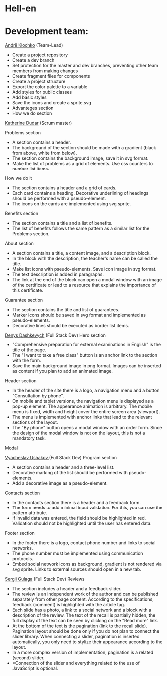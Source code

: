 # Hell-en


# Development team:

[Andrii Klochko](https://github.com/oLORDer) (Team-Lead)
 - Create a project repository
 - Create a dev branch
 - Set protection for the master and dev branches, preventing other team members from making changes
 - Create fragment files for components
 - Create a project structure
 - Export the color palette to a variable
 - Add styles for public classes
 - Add basic styles
 - Save the icons and create a sprite.svg
 - Advanteges section
 - How we do section


[Katherine Dudar](https://github.com/Katherineeeeeeee) (Scrum master)

Problems section
 - A section contains a header.
 - The background of the section should be made with a gradient (black from above, white from below).
 - The section contains the background image, save it in svg format.
 - Make the list of problems as a grid of elements. Use css counters to number list items.

How we do it
 - The section contains a header and a grid of cards.
 - Each card contains a heading. Decorative underlining of headings should be performed with a pseudo-element.
 - The icons on the cards are implemented using svg sprite.

Benefits section
 - The section contains a title and a list of benefits.
 - The list of benefits follows the same pattern as a similar list for the Problems section.
 
  About section
 - A section contains a title, a content image, and a description block.
 - In the block with the description, the teacher's name can be called the title.
 - Make list icons with pseudo-elements. Save icon image in svg format.
 - The text description is added in paragraphs.
 - The link at the end of the block can open a modal window with an image of the certificate or lead to a resource that explains the importance of this certificate.

Guarantee section
 - The section contains the title and list of guarantees.
 - Marker icons should be saved in svg format and implemented as pseudo-elements.
 - Decorative lines should be executed as border list items.


[Denys Dashkevych](https://github.com/MajorPrestige) (Full Stack Dev)
Hero section
 - "Comprehensive preparation for external examinations in English" is the title of the page.
 - The "I want to take a free class" button is an anchor link to the section with the form.
 - Save the main background image in png format. Images can be inserted as content if you plan to add an animated image.

Header section
 - In the header of the site there is a logo, a navigation menu and a button "Consultation by phone".
 - On mobile and tablet versions, the navigation menu is displayed as a pop-up element. The appearance animation is arbitrary. The mobile menu is fixed, width and height cover the entire screen area (viewport).
 - The menu is implemented with anchor links that lead to the relevant sections of the layout.
 - The "By phone" button opens a modal window with an order form. Since the design of the modal window is not on the layout, this is not a mandatory task.

Modal


[Vyacheslav Ushakov ](https://github.com/zerkel1991)(Full Stack Dev)
Program section
 - A section contains a header and a three-level list.
 - Decorative marking of the list should be performed with pseudo-elements.
 - Add a decorative image as a pseudo-element.

Contacts section
 - In the contacts section there is a header and a feedback form.
 - The form needs to add minimal input validation. For this, you can use the pattern attribute.
 - If invalid data was entered, the field should be highlighted in red. Validation should not be highlighted until the user has entered data.

Footer section
 - In the footer there is a logo, contact phone number and links to social networks.
 - The phone number must be implemented using communication protocols.
 - Embed social network icons as background, gradient is not rendered via svg sprite. Links to external sources should open in a new tab.


[Sergii Gulaga](https://github.com/Ry6ens) (Full Stack Dev)
Reviews
 - The section includes a header and a feedback slider.
 - The review is an independent work of the author and can be published separately from other page content. According to the specifications, feedback (comment) is highlighted with the article tag.
 - Each slide has a photo, a link to a social network and a block with a description of the review. The text of the recall is partially hidden, the full display of the text can be seen by clicking on the "Read more" link.
 - At the bottom of the text is the pagination (link to the recall slide). Pagination layout should be done only if you do not plan to connect the slider library. When connecting a slider, pagination is inserted automatically, you only need to stylize their appearance according to the layout.
 - In a more complex version of implementation, pagination is a related (second) slider.
 - *Connection of the slider and everything related to the use of JavaScript is optional.
